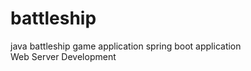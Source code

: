 # battleship
java battleship game application spring boot application <br>
Web Server Development <br>
